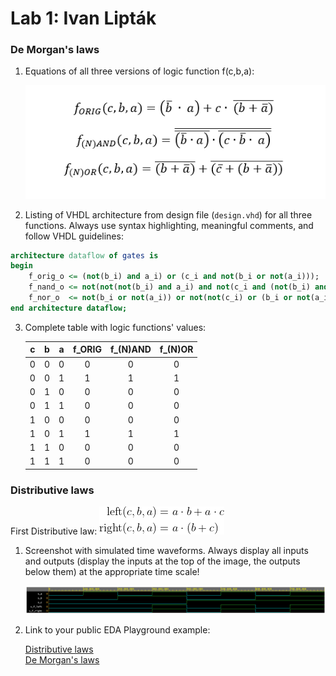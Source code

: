 # Lab 1: Ivan Lipták

### De Morgan's laws

1. Equations of all three versions of logic function f(c,b,a):

   ![Logic function](https://github.com/IvoSvk/digital-electronics-1/blob/20a821c1d823b177d831f6356887f7582df30d52/images/equations.png)

2. Listing of VHDL architecture from design file (`design.vhd`) for all three functions. Always use syntax highlighting, meaningful comments, and follow VHDL guidelines:

```vhdl
architecture dataflow of gates is
begin
    f_orig_o <= (not(b_i) and a_i) or (c_i and not(b_i or not(a_i)));
    f_nand_o <= not(not(not(b_i) and a_i) and not(c_i and (not(b_i) and a_i)));
    f_nor_o  <= not(b_i or not(a_i)) or not(not(c_i) or (b_i or not(a_i)));
end architecture dataflow;
```

3. Complete table with logic functions' values:

   | **c** | **b** |**a** | **f_ORIG** | **f_(N)AND** | **f_(N)OR** |
   | :-: | :-: | :-: | :-: | :-: | :-: |
   | 0 | 0 | 0 | 0 | 0 | 0 |
   | 0 | 0 | 1 | 1 | 1 | 1 |
   | 0 | 1 | 0 | 0 | 0 | 0 |
   | 0 | 1 | 1 | 0 | 0 | 0 |
   | 1 | 0 | 0 | 0 | 0 | 0 |
   | 1 | 0 | 1 | 1 | 1 | 1 |
   | 1 | 1 | 0 | 0 | 0 | 0 |
   | 1 | 1 | 1 | 0 | 0 | 0 |

### Distributive laws

First Distributive law:
![your figure](https://github.com/IvoSvk/digital-electronics-1/blob/ee4948aa0f3074f6abfcff536600f46ebe903a15/images/distributive1.png)

1. Screenshot with simulated time waveforms. Always display all inputs and outputs (display the inputs at the top of the image, the outputs below them) at the appropriate time scale!

   ![your figure](https://github.com/IvoSvk/digital-electronics-1/blob/84051994a79841fb4e8c1cd1da88fc3f4057415d/images/graf1.png)

2. Link to your public EDA Playground example:

   [Distributive laws](https://edaplayground.com/x/ey63)   
   [De Morgan's laws](https://edaplayground.com/x/nwM2)
